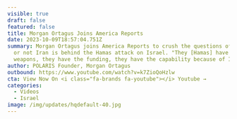```yaml
---
visible: true
draft: false
featured: false
title: Morgan Ortagus Joins America Reports
date: 2023-10-09T18:57:04.751Z
summary: Morgan Ortagus joins America Reports to crush the questions of whether
  or not Iran is behind the Hamas attack on Israel. "They [Hamas] have the
  weapons, they have the funding, they have the capability because of Iran..."
author: POLARIS Founder, Morgan Ortagus
outbound: https://www.youtube.com/watch?v=k7ZioQoHzlw
cta: View Now On <i class="fa-brands fa-youtube"></i> Youtube →
categories:
  - Videos
  - Israel
image: /img/updates/hqdefault-40.jpg
---
```

